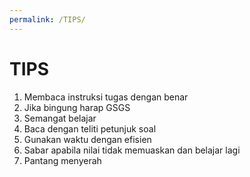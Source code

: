 ```yaml
---
permalink: /TIPS/
---
```

# TIPS
1. Membaca instruksi tugas dengan benar
2. Jika bingung harap GSGS
3. Semangat belajar
4. Baca dengan teliti petunjuk soal
5. Gunakan waktu dengan efisien
6. Sabar apabila nilai tidak memuaskan dan belajar lagi
7. Pantang menyerah
